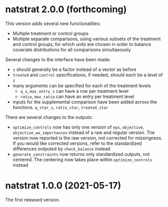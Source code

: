 # natstrat 2.0.0 (forthcoming)

This version adds several new functionalities:
  * Multiple treatment or control groups
  * Multiple separate comparisons, using various subsets of the treatment and control groups,
  for which units are chosen in order to balance covariate distributions 
  for all comparisons simultaeously

Several changes to the interface have been made:

* `z` should generally be a factor instead of a vector as before
* `treated` and `control` specifications, if needed, should each be a level of `z`
* many arguments can be specified for each of the treatment levels
    * `q_s`, `max_entry_s` can have a row per treatment level
    * `ratio`, `max_ratio` can have an entry per treatment level
* inputs for the supplemental comparison have been added across the functions. `q_star_s`,
`ratio_star`, `treated_star`
    
There are several changes to the outputs:

* `optimize_controls` now has only one version of `eps`, `objective`, `objective_wo_importances` 
instead of a raw and regular version. The version now reported is the raw version, not corrected
for missingness. If you would like corrected versions, refer to the standardized differences
outputed by `check_balance` instead
* `generate_constraints` now returns only standardized outputs, not centered. The centering
now takes place within `optimize_controls` instead



# natstrat 1.0.0 (2021-05-17)

The first released version.
